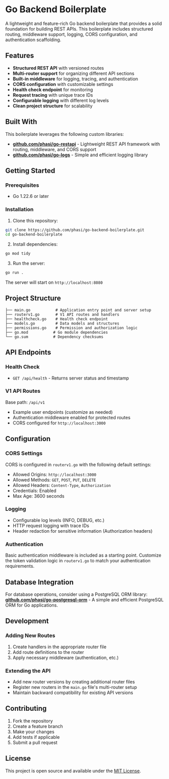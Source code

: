 # Go Backend Boilerplate

A lightweight and feature-rich Go backend boilerplate that provides a solid foundation for building REST APIs. This boilerplate includes structured routing, middleware support, logging, CORS configuration, and authentication scaffolding.

## Features

- **Structured REST API** with versioned routes
- **Multi-router support** for organizing different API sections
- **Built-in middleware** for logging, tracing, and authentication
- **CORS configuration** with customizable settings
- **Health check endpoint** for monitoring
- **Request tracing** with unique trace IDs
- **Configurable logging** with different log levels
- **Clean project structure** for scalability

## Built With

This boilerplate leverages the following custom libraries:

- **[github.com/phasi/go-restapi](https://github.com/phasi/go-restapi)** - Lightweight REST API framework with routing, middleware, and CORS support
- **[github.com/phasi/go-logs](https://github.com/phasi/go-logs)** - Simple and efficient logging library

## Getting Started

### Prerequisites

- Go 1.22.6 or later

### Installation

1. Clone this repository:

```bash
git clone https://github.com/phasi/go-backend-boilerplate.git
cd go-backend-boilerplate
```

2. Install dependencies:

```bash
go mod tidy
```

3. Run the server:

```bash
go run .
```

The server will start on `http://localhost:8080`

## Project Structure

```
├── main.go           # Application entry point and server setup
├── routerv1.go       # V1 API routes and handlers
├── healthcheck.go    # Health check endpoint
├── models.go         # Data models and structures
├── permissions.go    # Permission and authorization logic
├── go.mod           # Go module dependencies
└── go.sum           # Dependency checksums
```

## API Endpoints

### Health Check

- `GET /api/health` - Returns server status and timestamp

### V1 API Routes

Base path: `/api/v1`

- Example user endpoints (customize as needed)
- Authentication middleware enabled for protected routes
- CORS configured for `http://localhost:3000`

## Configuration

### CORS Settings

CORS is configured in `routerv1.go` with the following default settings:

- Allowed Origins: `http://localhost:3000`
- Allowed Methods: `GET`, `POST`, `PUT`, `DELETE`
- Allowed Headers: `Content-Type`, `Authorization`
- Credentials: Enabled
- Max Age: 3600 seconds

### Logging

- Configurable log levels (INFO, DEBUG, etc.)
- HTTP request logging with trace IDs
- Header redaction for sensitive information (Authorization headers)

### Authentication

Basic authentication middleware is included as a starting point. Customize the token validation logic in `routerv1.go` to match your authentication requirements.

## Database Integration

For database operations, consider using a PostgreSQL ORM library:
**[github.com/phasi/go-postgresql-orm](https://github.com/phasi/go-postgresql-orm)** - A simple and efficient PostgreSQL ORM for Go applications.

## Development

### Adding New Routes

1. Create handlers in the appropriate router file
2. Add route definitions to the router
3. Apply necessary middleware (authentication, etc.)

### Extending the API

- Add new router versions by creating additional router files
- Register new routers in the `main.go` file's multi-router setup
- Maintain backward compatibility for existing API versions

## Contributing

1. Fork the repository
2. Create a feature branch
3. Make your changes
4. Add tests if applicable
5. Submit a pull request

## License

This project is open source and available under the [MIT License](LICENSE).
